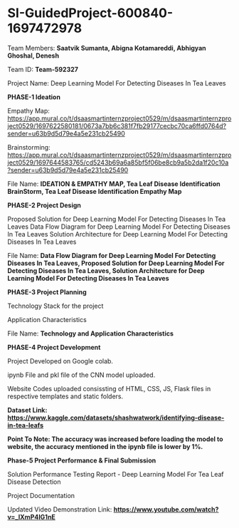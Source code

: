 # SI-GuidedProject-600840-1697472978
Team Members: **Saatvik Sumanta, Abigna Kotamareddi, Abhigyan Ghoshal, Denesh**

Team ID: **Team-592327**

Project Name: Deep Learning Model For Detecting Diseases In Tea Leaves

**PHASE-1 Ideation**

Empathy Map: https://app.mural.co/t/dsaasmartinternzproject0529/m/dsaasmartinternzproject0529/1697622580181/0673a7bb6c381f7fb29177cecbc70ca6ffd0764d?sender=u63b9d5d79e4a5e231cb25490


Brainstorming: https://app.mural.co/t/dsaasmartinternzproject0529/m/dsaasmartinternzproject0529/1697644583765/cd5243b69a6a85bf5f06be8cb9a5b2da1f20c10a?sender=u63b9d5d79e4a5e231cb25490

File Name: **IDEATION & EMPATHY MAP, Tea Leaf Disease Identification BrainStorm, Tea Leaf Disease Identification Empathy Map**

**PHASE-2 Project Design**

Proposed Solution for Deep Learning Model For Detecting Diseases In Tea Leaves
Data Flow Diagram for Deep Learning Model For Detecting Diseases In Tea Leaves
Solution Architecture for Deep Learning Model For Detecting Diseases In Tea Leaves

File Name: **Data Flow Diagram for Deep Learning Model For Detecting Diseases In Tea Leaves, Proposed Solution for Deep Learning Model For Detecting Diseases In Tea Leaves, Solution Architecture for Deep Learning Model For Detecting Diseases In Tea Leaves**

**PHASE-3 Project Planning**

Technology Stack for the project

Application Characteristics

File Name: **Technology and Application Characteristics**

**PHASE-4 Project Development**

Project Developed on Google colab.

ipynb File and pkl file of the CNN model uploaded.

Website Codes uploaded consissting of HTML, CSS, JS, Flask files in respective templates and static folders.


**Dataset Link: https://www.kaggle.com/datasets/shashwatwork/identifying-disease-in-tea-leafs**

**Point To Note: The accuracy was increased before loading the model to website, the accuracy mentioned in the ipynb file is lower by 1%.** 

**Phase-5 Project Performance & Final Submission**

Solution Performance Testing Report - Deep Learning Model For Tea Leaf Disease Detection

Project Documentation

Updated Video Demonstration Link: **https://www.youtube.com/watch?v=_lXmP4IG1nE**
